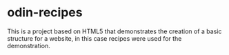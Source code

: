 # odin-recipes
This is a project based on HTML5 that demonstrates the creation of a basic structure for a website, in this case recipes were used for the demonstration.